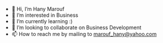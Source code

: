 - 👋 Hi, I’m Hany Marouf
- 👀 I’m interested in Business
- 🌱 I’m currently learning :)
- 💞️ I’m looking to collaborate on Business Development
- 📫 How to reach me by mailing to marouf_hany@yahoo.com

<!---
maroufhany/maroufhany is a ✨ special ✨ repository because its `README.md` (this file) appears on your GitHub profile.
You can click the Preview link to take a look at your changes.
--->
